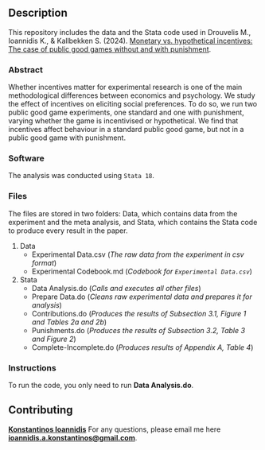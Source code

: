 ## Description

This repository includes the data and the Stata code used in Drouvelis M., Ioannidis K., & Kallbekken S. (2024). [Monetary vs. hypothetical incentives: The case of public good games without and with punishment]().

### Abstract

Whether incentives matter for experimental research is one of the main methodological differences between economics and psychology. We study the effect of incentives on eliciting social preferences. To do so, we run two public good game experiments, one standard and one with punishment, varying whether the game is incentivised or hypothetical. We find that incentives affect behaviour in a standard public good game, but not in a public good game with punishment.

### Software

The analysis was conducted using ```Stata 18```.

### Files

The files are stored in two folders: Data, which contains data from the experiment and the meta analysis, and Stata, which contains the Stata code to produce every result in the paper.

1. Data
   * Experimental Data.csv (*The raw data from the experiment in csv format*)
   * Experimental Codebook.md (*Codebook for ```Experimental Data.csv```*)
2. Stata
   * Data Analysis.do (*Calls and executes all other files*)
   * Prepare Data.do (*Cleans raw experimental data and prepares it for analysis*)
   * Contributions.do (*Produces the results of Subsection 3.1, Figure 1 and Tables 2a and 2b*)
   * Punishments.do (*Produces the results of Subsection 3.2, Table 3 and Figure 2*)
   * Complete-Incomplete.do (*Produces results of Appendix A, Table 4*)

### Instructions
To run the code, you only need to run **Data Analysis.do**.

## Contributing

**[Konstantinos Ioannidis](http://konstantinosioannidis.com/)** 
For any questions, please email me here **ioannidis.a.konstantinos@gmail.com**.
